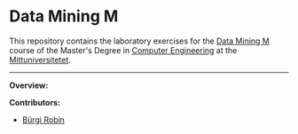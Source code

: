# Data Mining M

This repository contains the laboratory exercises for the [Data Mining M](https://www.miun.se/en/education/courses/computer-science-and-it/computer-engineering/computer-engineering-ma-datamining-75-credits/about-the-course/?term=ht2017-vt2018) 
course of the Master's Degree in [Computer Engineering](https://www.miun.se/en/education/programmes/computer-science-and-it/master-by-research-in-computer-engineering-120-credits/about-the-program/?term=ht2018-vt2019) at 
the [Mittuniversitetet](https://www.miun.se/).

---

**Overview:**



**Contributors:**

  * [Bürgi Robin](https://github.com/code-inflation) 
